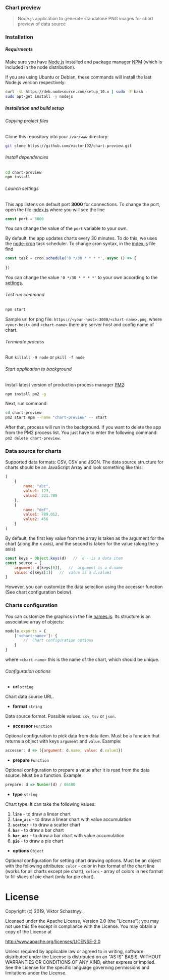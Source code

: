 ### Chart preview

> Node.js application to generate standalone PNG images for chart preview of data source

### Installation

##### Requirments
Make sure you have [Node.js](https://nodejs.org) installed and package manager [NPM](https://www.npmjs.com/) (which is included in the node distribution).

If you are using Ubuntu or Debian, these commands will install the last Node.js version respectively:
```bash
curl -sL https://deb.nodesource.com/setup_10.x | sudo -E bash -
sudo apt-get install -y nodejs
````

##### Installation and build setup
###### Copying project files
Clone this repository into your `/var/www` directory:
```bash
git clone https://github.com/victor192/chart-preview.git
```

###### Install dependencies
```bash
cd chart-preview
npm install
```

###### Launch settings
This app listens on default port **3000** for connections.
To change the port, open the file [index.js](index.js) where you will see the line
```js
const port = 3000
```
You can change the value of the `port` variable to your own.

By default, the app updates charts every 30 minutes.
To do this, we uses the [node-cron](https://www.npmjs.com/package/node-cron) task scheduler.
To change cron syntax, in the [index.js](index.js) file find
```js
const task = cron.schedule('0 */30 * * * *', async () => {
    
})
```
You can change the value `'0 */30 * * * *'` to your own according to the [settings](https://www.npmjs.com/package/node-cron#allowed-fields).

###### Test run command
```bash
npm start
```
Sample url for png file: `https://<your-host>:3000/<chart-name>.png`, where `<your-host>` and `<chart-name>` there are server host and config name of chart.

###### Terminate process
Run `killall -9 node` or `pkill -f node`

###### Start application to background
Install latest version of production process manager [PM2](http://pm2.keymetrics.io/):
```bash
npm install pm2 -g
```
Next, run command:
```bash
cd chart-preview
pm2 start npm --name "chart-preview" -- start
```
After that, process will run in the background. If you want to delete the app from the PM2 process list. You just have to enter the following command: `pm2 delete chart-preview`.

### Data source for charts
Supported data formats: CSV, CSV and JSON.
The data source structure for charts should be an JavaScript Array and look something like this:
```js
[
    {
        name: "abc",
        value1: 123,
        value2: 321.789
    }, 
    {
        name: "def",
        value1: 789.012,
        value2: 456
    }
]
```

By default, the first key value from the array is taken as the argument for the chart (along the x axis), and the second is taken for the value (along the y axis):
```js
const keys = Object.keys(d)   //  d - is a data item
const source = {
    argument: d[keys[0]],   //  argument is a d.name
    value: d[keys[1]]   //  value is a d.value1
}
```
However, you can customize the data selection using the accessor function (See chart configuration below).

### Charts configuration
You can customize the graphics in the file [names.js](charts/names.js).
Its structure is an associative array of objects:
```js
module.exports = {
    ['<chart-name>']: {
        //  Chart configuration options
    }
}
```
where `<chart-name>` this is the name of the chart, which should be unique.

###### Configuration options
- **url** `string` 

Chart data source URL.

- **format** `string`

Data source format. Possible values: `csv`, `tsv` or `json`.

- **accessor** `Function`

Optional configuration to pick data from data item.
Must be a function that returns a object with keys `argument` and `value`.
Example: 
```js
accessor: d => ({argument: d.name, value: d.value1})
```

- **prepare** `Function`

Optional configuration to prepare a value after it is read from the data source.
Must be a function. Example:
```js
prepare: d => Number(d) / 86400
```

- **type** `string`

Chart type. It can take the following values:
   1. **`line`** - to draw a linear chart
   2. **`line_acc`** - to draw a linear chart with value accumulation
   3. **`scatter`** - to draw a scatter chart
   4. **`bar`** - to draw a bar chart
   5. **`bar_acc`** - to draw a bar chart with value accumulation
   6. **`pie`** - to draw a pie chart
   
- **options** `Object`

Optional configuration for setting chart drawing options.
Must be an object with the following attributes: `color` - color in hex format of the chart line (works for all charts except pie chart), `colors` - array of colors in hex format to fill slices of pie chart (only for pie chart).

# License
Copyright (c) 2019, Viktor Schastnyy.

Licensed under the Apache License, Version 2.0 (the "License");
you may not use this file except in compliance with the License.
You may obtain a copy of the License at

   http://www.apache.org/licenses/LICENSE-2.0

Unless required by applicable law or agreed to in writing, software
distributed under the License is distributed on an "AS IS" BASIS,
WITHOUT WARRANTIES OR CONDITIONS OF ANY KIND, either express or implied.
See the License for the specific language governing permissions and
limitations under the License.